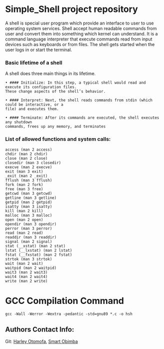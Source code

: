 # Simple_Shell project repository

A shell is special user program which provide an interface to user to use
operating system services. 
Shell accept human readable commands from user
and convert them into something which kernel can understand. 
It is a command
language interpreter that execute commands read from input devices such as
keyboards or from files. 
The shell gets started when the user logs in or start the
terminal.

### Basic lifetime of a shell

A shell does three main things in its lifetime.

    • #### Initialize: In this step, a typical shell would read and execute its configuration files.
    These change aspects of the shell’s behavior.

    • #### Interpret: Next, the shell reads commands from stdin (which could be interactive, or a
    file) and executes them.

    • #### Terminate: After its commands are executed, the shell executes any shutdown
    commands, frees up any memory, and terminates

### List of allowed functions and system calls:

    access (man 2 access)
    chdir (man 2 chdir)
    close (man 2 close)
    closedir (man 3 closedir)
    execve (man 2 execve)
    exit (man 3 exit)
    _exit (man 2 _exit)
    fflush (man 3 fflush)
    fork (man 2 fork)
    free (man 3 free)
    getcwd (man 3 getcwd)
    getline (man 3 getline)
    getpid (man 2 getpid)
    isatty (man 3 isatty)
    kill (man 2 kill)
    malloc (man 3 malloc)
    open (man 2 open)
    opendir (man 3 opendir)
    perror (man 3 perror)
    read (man 2 read)
    readdir (man 3 readdir)
    signal (man 2 signal)
    stat (__xstat) (man 2 stat)
    lstat (__lxstat) (man 2 lstat)
    fstat (__fxstat) (man 2 fstat)
    strtok (man 3 strtok)
    wait (man 2 wait)
    waitpid (man 2 waitpid)
    wait3 (man 2 wait3)
    wait4 (man 2 wait4)
    write (man 2 write)


# GCC Compilation Command

    gcc -Wall -Werror -Wextra -pedantic -std=gnu89 *.c -o hsh


## Authors Contact Info:

Git: [Harley Otomofa](https://github.com/HarleyOtos), [Smart Obimba](https://github.com/obimbasmart)

